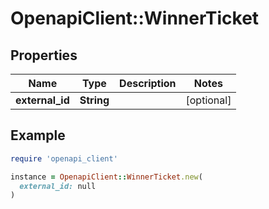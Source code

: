 # OpenapiClient::WinnerTicket

## Properties

| Name | Type | Description | Notes |
| ---- | ---- | ----------- | ----- |
| **external_id** | **String** |  | [optional] |

## Example

```ruby
require 'openapi_client'

instance = OpenapiClient::WinnerTicket.new(
  external_id: null
)
```

